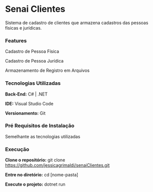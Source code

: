 # Senai Clientes
Sistema de cadastro de clientes que armazena cadastros das pessoas físicas e jurídicas.

### Features

Cadastro de Pessoa Física 

Cadastro de Pessoa Jurídica

Armazenamento de Registro em Arquivos

### Tecnologias Utilizadas

**Back-End:** C# | .NET 

**IDE:** Visual Studio Code

**Versionamento:** Git

### Pré Requisitos de Instalação
Semelhante as tecnologias utilizadas

### Execução

**Clone o repositório:** git clone https://github.com/jessicagrimaldi/senaiClientes.git
  
**Entre no diretório:** cd [nome-pasta]

**Execute o projeto:** dotnet run


